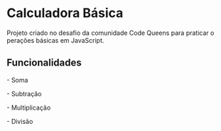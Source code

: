 # Calculadora Básica
 Projeto criado no desafio da comunidade Code Queens para praticar o
 perações básicas em JavaScript.


 ## Funcionalidades
 
  Soma
 
  Subtração
 
  Multiplicação
 
  Divisão
